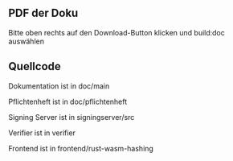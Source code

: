 PDF der Doku
------------
Bitte oben rechts auf den Download-Button klicken und build:doc auswählen


Quellcode
---------
Dokumentation ist in doc/main

Pflichtenheft ist in doc/pflichtenheft

Signing Server ist in signingserver/src

Verifier ist in verifier

Frontend ist in frontend/rust-wasm-hashing



